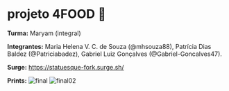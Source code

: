 # projeto 4FOOD 🧁

**Turma:** Maryam (integral)

**Integrantes:** Maria Helena V. C. de Souza (@mhsouza88), Patrícia Dias Baldez (@Patriciabadez), Gabriel Luiz Gonçalves (@Gabriel-Goncalves47).

**Surge:** https://statuesque-fork.surge.sh/

**Prints:** 
![final](https://user-images.githubusercontent.com/88038506/132110760-564dd89b-e7dc-4f0b-b6a6-33863eedae08.png)
![final02](https://user-images.githubusercontent.com/88038506/132110763-5f119bae-6365-46d0-a166-f7ee8f3603d8.png)



